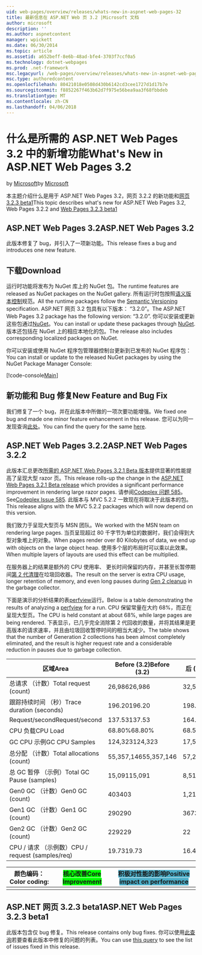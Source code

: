 ```yaml
---
uid: web-pages/overview/releases/whats-new-in-aspnet-web-pages-32
title: 最新信息在 ASP.NET Web 页 3.2 |Microsoft 文档
author: microsoft
description: ''
ms.author: aspnetcontent
manager: wpickett
ms.date: 06/30/2014
ms.topic: article
ms.assetid: a652beff-8e6b-48ad-bfe4-3703f7ccf0a5
ms.technology: dotnet-webpages
ms.prod: .net-framework
msc.legacyurl: /web-pages/overview/releases/whats-new-in-aspnet-web-pages-32
msc.type: authoredcontent
ms.openlocfilehash: 80421018e0508d430b6142cd3cee1727d1d17b7e
ms.sourcegitcommit: f8852267f463b62d7f975e56bea9aa3f68fbbdeb
ms.translationtype: MT
ms.contentlocale: zh-CN
ms.lasthandoff: 04/06/2018
---
```

<a name="whats-new-in-aspnet-web-pages-32"></a><span data-ttu-id="77fda-102">什么是所需的 ASP.NET Web Pages 3.2 中的新增功能</span><span class="sxs-lookup"><span data-stu-id="77fda-102">What's New in ASP.NET Web Pages 3.2</span></span>
====================
<span data-ttu-id="77fda-103">by [Microsoft](https://github.com/microsoft)</span><span class="sxs-lookup"><span data-stu-id="77fda-103">by [Microsoft](https://github.com/microsoft)</span></span>

<span data-ttu-id="77fda-104">本主题介绍什么是用于 ASP.NET Web Pages 3.2，网页 3.2.2 的新功能和[网页 3.2.3 beta1](https://blogs.msdn.com/b/webdev/archive/2014/12/17/asp-net-mvc-5-2-3-web-pages-5-2-3-and-web-api-5-2-3-beta-releases.aspx)</span><span class="sxs-lookup"><span data-stu-id="77fda-104">This topic describes what's new for ASP.NET Web Pages 3.2, Web Pages 3.2.2 and [Web Pages 3.2.3 beta1](https://blogs.msdn.com/b/webdev/archive/2014/12/17/asp-net-mvc-5-2-3-web-pages-5-2-3-and-web-api-5-2-3-beta-releases.aspx)</span></span>

## <a name="aspnet-web-pages-32"></a><span data-ttu-id="77fda-105">ASP.NET Web Pages 3.2</span><span class="sxs-lookup"><span data-stu-id="77fda-105">ASP.NET Web Pages 3.2</span></span>

<span data-ttu-id="77fda-106">此版本修复了 bug，并引入了一项新功能。</span><span class="sxs-lookup"><span data-stu-id="77fda-106">This release fixes a bug and introduces one new feature.</span></span>

## <a name="download"></a><span data-ttu-id="77fda-107">下载</span><span class="sxs-lookup"><span data-stu-id="77fda-107">Download</span></span>

<span data-ttu-id="77fda-108">运行时功能将发布为 NuGet 库上的 NuGet 包。</span><span class="sxs-lookup"><span data-stu-id="77fda-108">The runtime features are released as NuGet packages on the NuGet gallery.</span></span> <span data-ttu-id="77fda-109">所有运行时包按照[语义版本控制](http://semver.org/)规范。</span><span class="sxs-lookup"><span data-stu-id="77fda-109">All the runtime packages follow the [Semantic Versioning](http://semver.org/) specification.</span></span> <span data-ttu-id="77fda-110">ASP.NET 网页 3.2 包具有以下版本： &ldquo;3.2.0&rdquo;。</span><span class="sxs-lookup"><span data-stu-id="77fda-110">The ASP.NET Web Pages 3.2 package has the following version: &ldquo;3.2.0&rdquo;.</span></span> <span data-ttu-id="77fda-111">你可以安装或更新这些包通过[NuGet](http://www.nuget.org/packages/Microsoft.AspNet.WebPages/)。</span><span class="sxs-lookup"><span data-stu-id="77fda-111">You can install or update these packages through [NuGet](http://www.nuget.org/packages/Microsoft.AspNet.WebPages/).</span></span> <span data-ttu-id="77fda-112">版本还包括在 NuGet 上的相应本地化的包。</span><span class="sxs-lookup"><span data-stu-id="77fda-112">The release also includes corresponding localized packages on NuGet.</span></span>

<span data-ttu-id="77fda-113">你可以安装或使用 NuGet 程序包管理器控制台更新到已发布的 NuGet 程序包：</span><span class="sxs-lookup"><span data-stu-id="77fda-113">You can install or update to the released NuGet packages by using the NuGet Package Manager Console:</span></span>

[!code-console[Main](whats-new-in-aspnet-web-pages-32/samples/sample1.cmd)]

## <a name="new-feature-and-bug-fix"></a><span data-ttu-id="77fda-114">新功能和 Bug 修复</span><span class="sxs-lookup"><span data-stu-id="77fda-114">New Feature and Bug Fix</span></span>

<span data-ttu-id="77fda-115">我们修复了一个 bug，并在此版本中所做的一项次要功能增强。</span><span class="sxs-lookup"><span data-stu-id="77fda-115">We fixed one bug and made one minor feature enhancement in this release.</span></span> <span data-ttu-id="77fda-116">您可以为同一发现查询[此处](https://aspnetwebstack.codeplex.com/workitem/list/advanced?keyword=&amp;status=Closed&amp;type=All&amp;priority=All&amp;release=v5.2%20RC|v5.2%20RTM&amp;assignedTo=All&amp;component=Web%20Pages%2FRazor&amp;sortField=Id&amp;sortDirection=Descending&amp;page=0&amp;reasonClosed=Fixed)。</span><span class="sxs-lookup"><span data-stu-id="77fda-116">You can find the query for the same [here](https://aspnetwebstack.codeplex.com/workitem/list/advanced?keyword=&amp;status=Closed&amp;type=All&amp;priority=All&amp;release=v5.2%20RC|v5.2%20RTM&amp;assignedTo=All&amp;component=Web%20Pages%2FRazor&amp;sortField=Id&amp;sortDirection=Descending&amp;page=0&amp;reasonClosed=Fixed).</span></span>

## <a name="aspnet-web-pages-322"></a><span data-ttu-id="77fda-117">ASP.NET Web Pages 3.2.2</span><span class="sxs-lookup"><span data-stu-id="77fda-117">ASP.NET Web Pages 3.2.2</span></span>

<span data-ttu-id="77fda-118">此版本汇总更改[所需的 ASP.NET Web Pages 3.2.1 Beta 版本](https://blogs.msdn.com/b/webdev/archive/2014/07/28/announcing-the-beta-release-of-web-pages-3-2-1.aspx)提供显著的性能提高了呈现大型 razor 页。</span><span class="sxs-lookup"><span data-stu-id="77fda-118">This release rolls-up the change in the [ASP.NET Web Pages 3.2.1 Beta release](https://blogs.msdn.com/b/webdev/archive/2014/07/28/announcing-the-beta-release-of-web-pages-3-2-1.aspx) which provides a significant performance improvement in rendering large razor pages.</span></span> <span data-ttu-id="77fda-119">请参阅[Codeplex 问题 585](https://aspnetwebstack.codeplex.com/workitem/585)。</span><span class="sxs-lookup"><span data-stu-id="77fda-119">See[Codeplex Issue 585](https://aspnetwebstack.codeplex.com/workitem/585).</span></span> <span data-ttu-id="77fda-120">此版本与 MVC 5.2.2 一致现在将取决于此版本的包。</span><span class="sxs-lookup"><span data-stu-id="77fda-120">This release aligns with the MVC 5.2.2 packages which will now depend on this version.</span></span>

<span data-ttu-id="77fda-121">我们致力于呈现大型页与 MSN 团队。</span><span class="sxs-lookup"><span data-stu-id="77fda-121">We worked with the MSN team on rendering large pages.</span></span> <span data-ttu-id="77fda-122">当页呈现超过 80 千字节为单位的数据时，我们会得到大型对象堆上的对象。</span><span class="sxs-lookup"><span data-stu-id="77fda-122">When pages render over 80 Kilobytes of data, we end up with objects on the large object heap.</span></span> <span data-ttu-id="77fda-123">使用多个层的布局时可以乘以此效果。</span><span class="sxs-lookup"><span data-stu-id="77fda-123">When multiple layers of layouts are used this effect can be multiplied.</span></span>

<span data-ttu-id="77fda-124">在服务器上的结果是额外的 CPU 使用率、 更长时间保留的内存，并甚至长暂停期间[第 2 代清理](https://msdn.microsoft.com/en-us/library/ms973837.aspx)在垃圾回收器。</span><span class="sxs-lookup"><span data-stu-id="77fda-124">The result on the server is extra CPU usage, longer retention of memory, and even long pauses during [Gen 2 cleanup](https://msdn.microsoft.com/en-us/library/ms973837.aspx) in the garbage collector.</span></span>

<span data-ttu-id="77fda-125">下面是演示的分析结果的表[perfview](https://channel9.msdn.com/Series/PerfView-Tutorial)运行。</span><span class="sxs-lookup"><span data-stu-id="77fda-125">Below is a table demonstrating the results of analyzing a [perfview](https://channel9.msdn.com/Series/PerfView-Tutorial) for a run.</span></span> <span data-ttu-id="77fda-126">CPU 保留常量在大约 68%，而正在呈现大型页。</span><span class="sxs-lookup"><span data-stu-id="77fda-126">The CPU is held constant at about 68%, while large pages are being rendered.</span></span> <span data-ttu-id="77fda-127">下表显示，已几乎完全消除第 2 代回收的数量，并将其结果是更高版本的请求速率，并且由垃圾回收暂停时间的相当大减少。</span><span class="sxs-lookup"><span data-stu-id="77fda-127">The table shows that the number of Generation 2 collections has been almost completely eliminated, and the result is higher request rate and a considerable reduction in pauses due to garbage collection.</span></span>

| <span data-ttu-id="77fda-128">**区域**</span><span class="sxs-lookup"><span data-stu-id="77fda-128">**Area**</span></span> | <span data-ttu-id="77fda-129">**Before (3.2)**</span><span class="sxs-lookup"><span data-stu-id="77fda-129">**Before (3.2)**</span></span> | <span data-ttu-id="77fda-130">**后 (3.2.1)**</span><span class="sxs-lookup"><span data-stu-id="77fda-130">**After (3.2.1)**</span></span> | <span data-ttu-id="77fda-131">**Delta %**</span><span class="sxs-lookup"><span data-stu-id="77fda-131">**Delta %**</span></span> |
| --- | --- | --- | --- |
| <span data-ttu-id="77fda-132">总请求 （计数）</span><span class="sxs-lookup"><span data-stu-id="77fda-132">Total request (count)</span></span> | <span data-ttu-id="77fda-133">26,986</span><span class="sxs-lookup"><span data-stu-id="77fda-133">26,986</span></span> | <span data-ttu-id="77fda-134">32,591</span><span class="sxs-lookup"><span data-stu-id="77fda-134">32,591</span></span> | <span data-ttu-id="77fda-135"><font style="background-color: #4bacc6">20.80%</font></span><span class="sxs-lookup"><span data-stu-id="77fda-135"><font style="background-color: #4bacc6">20.80%</font></span></span> |
| <span data-ttu-id="77fda-136">跟踪持续时间 （秒）</span><span class="sxs-lookup"><span data-stu-id="77fda-136">Trace duration (seconds)</span></span> | <span data-ttu-id="77fda-137">196.20</span><span class="sxs-lookup"><span data-stu-id="77fda-137">196.20</span></span> | <span data-ttu-id="77fda-138">198.60</span><span class="sxs-lookup"><span data-stu-id="77fda-138">198.60</span></span> | <span data-ttu-id="77fda-139">1.20%</span><span class="sxs-lookup"><span data-stu-id="77fda-139">1.20%</span></span> |
| <span data-ttu-id="77fda-140">Request/second</span><span class="sxs-lookup"><span data-stu-id="77fda-140">Request/second</span></span> | <span data-ttu-id="77fda-141">137.53</span><span class="sxs-lookup"><span data-stu-id="77fda-141">137.53</span></span> | <span data-ttu-id="77fda-142">164.10</span><span class="sxs-lookup"><span data-stu-id="77fda-142">164.10</span></span> | <span data-ttu-id="77fda-143"><font style="background-color: #4bacc6">19.30%</font></span><span class="sxs-lookup"><span data-stu-id="77fda-143"><font style="background-color: #4bacc6">19.30%</font></span></span> |
| <span data-ttu-id="77fda-144">CPU 负载</span><span class="sxs-lookup"><span data-stu-id="77fda-144">CPU Load</span></span> | <span data-ttu-id="77fda-145">68.80%</span><span class="sxs-lookup"><span data-stu-id="77fda-145">68.80%</span></span> | <span data-ttu-id="77fda-146">68.50%</span><span class="sxs-lookup"><span data-stu-id="77fda-146">68.50%</span></span> |  <span data-ttu-id="77fda-147">-0.40%</span><span class="sxs-lookup"><span data-stu-id="77fda-147">-0.40%</span></span> |
| <span data-ttu-id="77fda-148">GC CPU 示例</span><span class="sxs-lookup"><span data-stu-id="77fda-148">GC CPU Samples</span></span> | <span data-ttu-id="77fda-149">124,323</span><span class="sxs-lookup"><span data-stu-id="77fda-149">124,323</span></span> | <span data-ttu-id="77fda-150">17,543</span><span class="sxs-lookup"><span data-stu-id="77fda-150">17,543</span></span> | <span data-ttu-id="77fda-151"><font style="background-color: #4bacc6">-85.90%</font></span><span class="sxs-lookup"><span data-stu-id="77fda-151"><font style="background-color: #4bacc6">-85.90%</font></span></span> |
| <span data-ttu-id="77fda-152">总分配 （计数）</span><span class="sxs-lookup"><span data-stu-id="77fda-152">Total allocations (count)</span></span> | <span data-ttu-id="77fda-153">55,357,146</span><span class="sxs-lookup"><span data-stu-id="77fda-153">55,357,146</span></span> | <span data-ttu-id="77fda-154">57,222,949</span><span class="sxs-lookup"><span data-stu-id="77fda-154">57,222,949</span></span> | <span data-ttu-id="77fda-155">3.40%</span><span class="sxs-lookup"><span data-stu-id="77fda-155">3.40%</span></span> |
| <span data-ttu-id="77fda-156">总 GC 暂停 （示例）</span><span class="sxs-lookup"><span data-stu-id="77fda-156">Total GC Pause (samples)</span></span> | <span data-ttu-id="77fda-157">15,091</span><span class="sxs-lookup"><span data-stu-id="77fda-157">15,091</span></span> | <span data-ttu-id="77fda-158">8,515</span><span class="sxs-lookup"><span data-stu-id="77fda-158">8,515</span></span> | <span data-ttu-id="77fda-159"><font style="background-color: #4bacc6">-43.60%</font></span><span class="sxs-lookup"><span data-stu-id="77fda-159"><font style="background-color: #4bacc6">-43.60%</font></span></span> |
| <span data-ttu-id="77fda-160">Gen0 GC （计数）</span><span class="sxs-lookup"><span data-stu-id="77fda-160">Gen0 GC (count)</span></span> | <span data-ttu-id="77fda-161">403</span><span class="sxs-lookup"><span data-stu-id="77fda-161">403</span></span> | <span data-ttu-id="77fda-162">1,216</span><span class="sxs-lookup"><span data-stu-id="77fda-162">1,216</span></span> | <span data-ttu-id="77fda-163">201.70%</span><span class="sxs-lookup"><span data-stu-id="77fda-163">201.70%</span></span> |
| <span data-ttu-id="77fda-164">Gen1 GC （计数）</span><span class="sxs-lookup"><span data-stu-id="77fda-164">Gen1 GC (count)</span></span> | <span data-ttu-id="77fda-165">290</span><span class="sxs-lookup"><span data-stu-id="77fda-165">290</span></span> | <span data-ttu-id="77fda-166">367</span><span class="sxs-lookup"><span data-stu-id="77fda-166">367</span></span> | <span data-ttu-id="77fda-167">26.60%</span><span class="sxs-lookup"><span data-stu-id="77fda-167">26.60%</span></span> |
| <span data-ttu-id="77fda-168">Gen2 GC （计数）</span><span class="sxs-lookup"><span data-stu-id="77fda-168">Gen2 GC (count)</span></span> | <span data-ttu-id="77fda-169">229</span><span class="sxs-lookup"><span data-stu-id="77fda-169">229</span></span> | <span data-ttu-id="77fda-170">2</span><span class="sxs-lookup"><span data-stu-id="77fda-170">2</span></span> | <span data-ttu-id="77fda-171"><font style="background-color: #00ff00">-99.10%</font></span><span class="sxs-lookup"><span data-stu-id="77fda-171"><font style="background-color: #00ff00">-99.10%</font></span></span> |
| <span data-ttu-id="77fda-172">CPU / 请求 （示例数）</span><span class="sxs-lookup"><span data-stu-id="77fda-172">CPU / request (samples/req)</span></span> | <span data-ttu-id="77fda-173">19.73</span><span class="sxs-lookup"><span data-stu-id="77fda-173">19.73</span></span> | <span data-ttu-id="77fda-174">16.47</span><span class="sxs-lookup"><span data-stu-id="77fda-174">16.47</span></span> | <span data-ttu-id="77fda-175">-16.50%</span><span class="sxs-lookup"><span data-stu-id="77fda-175">-16.50%</span></span> |

| <span data-ttu-id="77fda-176">颜色编码：</span><span class="sxs-lookup"><span data-stu-id="77fda-176">Color coding:</span></span> | <span data-ttu-id="77fda-177"><font style="background-color: #00ff00">核心改善</font></span><span class="sxs-lookup"><span data-stu-id="77fda-177"><font style="background-color: #00ff00">Core Improvement</font></span></span> | <span data-ttu-id="77fda-178"><font style="background-color: #4bacc6">积极对性能的影响</font></span><span class="sxs-lookup"><span data-stu-id="77fda-178"><font style="background-color: #4bacc6">Positive impact on performance</font></span></span> |
|---------------|-----------------------------------------------------------------|-------------------------------------------------------------------------------|
|               |                                                                 |                                                                               |

## <a name="aspnet-web-pages-323-beta1"></a><span data-ttu-id="77fda-179">ASP.NET 网页 3.2.3 beta1</span><span class="sxs-lookup"><span data-stu-id="77fda-179">ASP.NET Web Pages 3.2.3 beta1</span></span>

<span data-ttu-id="77fda-180">此版本包含仅 bug 修复。</span><span class="sxs-lookup"><span data-stu-id="77fda-180">This release contains only bug fixes.</span></span> <span data-ttu-id="77fda-181">你可以使用[此查询](https://aspnetwebstack.codeplex.com/workitem/list/advanced?keyword=&amp;status=Closed&amp;type=All&amp;priority=All&amp;release=v5.2.3%20Beta&amp;assignedTo=All&amp;component=Web%20Pages%2FRazor&amp;sortField=LastUpdatedDate&amp;sortDirection=Descending&amp;page=0&amp;reasonClosed=Fixed)若要查看此版本中修复的问题的列表。</span><span class="sxs-lookup"><span data-stu-id="77fda-181">You can use [this query](https://aspnetwebstack.codeplex.com/workitem/list/advanced?keyword=&amp;status=Closed&amp;type=All&amp;priority=All&amp;release=v5.2.3%20Beta&amp;assignedTo=All&amp;component=Web%20Pages%2FRazor&amp;sortField=LastUpdatedDate&amp;sortDirection=Descending&amp;page=0&amp;reasonClosed=Fixed) to see the list of issues fixed in this release.</span></span>
